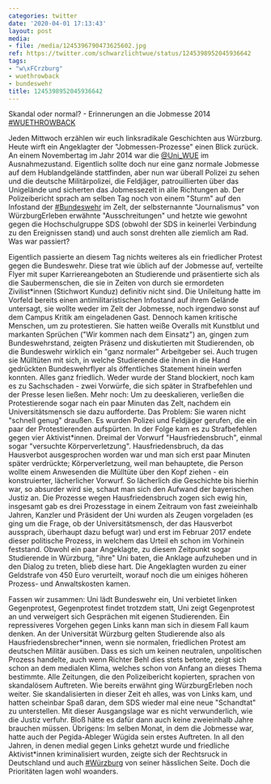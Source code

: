 ```yaml
---
categories: twitter
date: '2020-04-01 17:13:43'
layout: post
media:
- file: /media/1245396790473625602.jpg
ref: https://twitter.com/schwarzlichtwue/status/1245398952045936642
tags:
- "w\xFCrzburg"
- wuethrowback
- bundeswehr
title: 1245398952045936642
---
```

Skandal oder normal? - Erinnerungen an die Jobmesse 2014 [#WUETHROWBACK](/t/wuethrowback) 



Jeden Mittwoch erzählen wir euch linksradikale Geschichten aus Würzburg. Heute wirft ein Angeklagter der "Jobmessen-Prozesse" einen Blick zurück. 
An einem Novembertag im Jahr 2014 war die [@Uni_WUE](https://twitter.com/Uni_WUE)  im Ausnahmezustand. Eigentlich sollte doch nur eine ganz normale Jobmesse auf dem Hublandgelände stattfinden, aber nun war überall Polizei zu sehen und die deutsche Militärpolizei, die Feldjäger, patrouillierten über das Unigelände und sicherten das Jobmessezelt in alle Richtungen ab. Der Polizeibericht sprach am selben Tag noch von einem "Sturm" auf den Infostand der [#Bundeswehr](/t/bundeswehr) im Zelt, der selbsternannte "Journalismus" von WürzburgErleben erwähnte "Ausschreitungen" und hetzte wie gewohnt gegen die Hochschulgruppe SDS (obwohl der SDS in keinerlei Verbindung zu den Ereignissen stand) und auch sonst drehten alle ziemlich am Rad.
Was war passiert? 



Eigentlich passierte an diesem Tag nichts weiteres als ein friedlicher Protest gegen die Bundeswehr.
Diese trat wie üblich auf der Jobmesse auf, verteilte Flyer mit super Karriereangeboten an Studierende und präsentierte sich als die Saubermenschen, die sie in Zeiten von durch sie ermordeten Zivilist\*innen (Stichwort Kunduz) definitiv nicht sind.
Die Unileitung hatte im Vorfeld bereits einen antimilitaristischen Infostand auf ihrem Gelände untersagt, sie wollte weder im Zelt der Jobmesse, noch irgendwo sonst auf dem Campus Kritik am eingeladenen Gast. Dennoch kamen kritische Menschen, um zu protestieren.
Sie hatten weiße Overalls mit Kunstblut und markanten Sprüchen ("Wir kommen nach dem Einsatz") an, gingen zum Bundeswehrstand, zeigten Präsenz und diskutierten mit Studierenden, ob die Bundeswehr wirklich ein "ganz normaler" Arbeitgeber sei.
Auch trugen sie Mülltüten mit sich, in welche Studierende die ihnen in die Hand gedrückten Bundeswehrflyer als öffentliches Statement hinein werfen konnten. Alles ganz friedlich. Weder wurde der Stand blockiert, noch kam es zu Sachschaden - zwei Vorwürfe, die sich später in
Strafbefehlen und der Presse lesen ließen. Mehr noch: Um zu deeskalieren, verließen die Protestierende sogar nach ein paar Minuten das Zelt, nachdem ein Universitätsmensch sie dazu aufforderte. Das Problem: Sie waren nicht "schnell genug" draußen.
Es wurden Polizei und Feldjäger gerufen, die ein paar der Protestierenden aufspürten. In der Folge kam es zu Strafbefehlen gegen vier Aktivist\*innen. Dreimal der Vorwurf "Hausfriedensbruch", einmal sogar "versuchte Körperverletzung".
Hausfriedensbruch, da das Hausverbot ausgesprochen worden war und man sich erst paar Minuten später verdrückte; Körperverletzung, weil man behauptete, die Person wollte einem Anwesenden die Mülltüte über den Kopf ziehen - ein konstruierter, lächerlicher Vorwurf.
So lächerlich die Geschichte bis hierhin war, so absurder wird sie, schaut man sich den Aufwand der bayerischen Justiz an. Die Prozesse wegen Hausfriedensbruch zogen sich ewig hin, insgesamt gab es drei Prozesstage in einem Zeitraum von fast zweieinhalb Jahren,
Kanzler und Präsident der Uni wurden als Zeugen vorgeladen (es ging um die Frage, ob der Universitätsmensch, der das Hausverbot aussprach, überhaupt dazu befugt war) und erst im Februar 2017 endete dieser politische Prozess, in welchem das Urteil eh schon im Vorhinein feststand.
Obwohl ein paar Angeklagte, zu diesem Zeitpunkt sogar Studierende in Würzburg, "ihre" Uni baten, die Anklage aufzuheben und in den Dialog zu treten, blieb diese hart. Die Angeklagten wurden zu einer Geldstrafe von 450 Euro verurteilt, worauf noch die um einiges höheren
Prozess- und Anwaltskosten kamen. 



Fassen wir zusammen: Uni lädt Bundeswehr ein, Uni verbietet linken Gegenprotest, Gegenprotest findet trotzdem statt, Uni zeigt Gegenprotest an und verweigert sich Gesprächen mit eigenen Studierenden.
Ein repressiveres Vorgehen gegen Links kann man sich in diesem Fall kaum denken. An der Universität Würzburg gelten Studierende also als Hausfriedensbrecher\*innen, wenn sie normalen, friedlichen Protest am deutschen Militär ausüben.
Dass es sich um keinen neutralen, unpolitischen Prozess handelte, auch wenn Richter Behl dies stets betonte, zeigt sich schon an dem medialen Klima, welches schon von Anfang an dieses Thema bestimmte. Alle Zeitungen, die den Polizeibericht kopierten, sprachen von skandalösem
Auftreten. Wie bereits erwähnt ging WürzburgErleben noch weiter. Sie skandalisierten in dieser Zeit eh alles, was von Links kam, und hatten scheinbar Spaß daran, dem SDS wieder mal eine neue "Schandtat" zu unterstellen.
Mit dieser Ausgangslage war es nicht verwunderlich, wie die Justiz verfuhr. Bloß hätte es dafür dann auch keine zweieinhalb Jahre brauchen müssen. Übrigens: Im selben Monat, in dem die Jobmesse war, hatte auch der Pegida-Ableger Wügida sein erstes Auftreten.
In all den Jahren, in denen medial gegen Links gehetzt wurde und friedliche Aktivist\*innen kriminalisiert wurden, zeigte sich der Rechtsruck in Deutschland und auch [#Würzburg](/t/würzburg) von seiner hässlichen Seite. Doch die Prioritäten lagen wohl woanders.